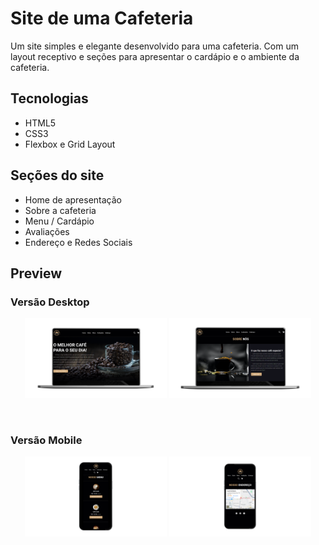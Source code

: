 # Site de uma Cafeteria

Um site simples e elegante desenvolvido para uma cafeteria. Com um layout receptivo e seções para apresentar o cardápio e o ambiente da cafeteria.

## Tecnologias

- HTML5
- CSS3
- Flexbox e Grid Layout

## Seções do site

- Home de apresentação
- Sobre a cafeteria
- Menu / Cardápio
- Avaliações
- Endereço e Redes Sociais

## Preview

### Versão Desktop

<p align="center">
  <img src="site-cafeteria/assets/mockups/cafeteria-mockup-home-pc.png" width="45%" alt="Mockup Home Desktop" />
  <img src="site-cafeteria/assets/mockups/cafeteria-mockup-sobre-pc.png" width="45%" alt="Mockup Sobre Desktop" />
</p>

<br/>

### Versão Mobile

<p align="center">
  <img src="site-cafeteria/assets/mockups/cafeteria-mockup-menu-celular.png" width="45%" alt="Mockup Menu Mobile" />
  <img src="site-cafeteria/assets/mockups/cafeteria-mockup-endereco-celular.png" width="45%" alt="Mockup Endereço Mobile" />
</p>
